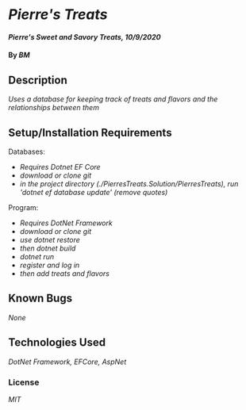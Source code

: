 # _Pierre's Treats_

#### _Pierre's Sweet and Savory Treats, 10/9/2020_

#### By _**BM**_

## Description

_Uses a database for keeping track of treats and flavors and the relationships between them_

## Setup/Installation Requirements
Databases:
* _Requires Dotnet EF Core_
* _download or clone git_
* _in the project directory (./PierresTreats.Solution/PierresTreats), run 'dotnet ef database update' (remove quotes)_



Program:
* _Requires DotNet Framework_
* _download or clone git_
* _use dotnet restore_
* _then dotnet build_
* _dotnet run_
* _register and log in_
* _then add treats and flavors_

## Known Bugs

_None_

## Technologies Used

_DotNet Framework, EFCore, AspNet_

### License

*MIT*
